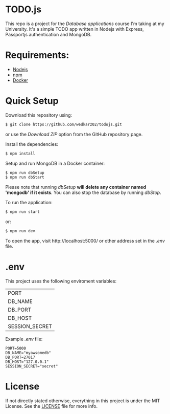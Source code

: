 # TODO.js

This repo is a project for the *Database applications* course I'm taking at my University. It's a simple TODO app written in Nodejs with Express, Passportjs authentication and MongoDB.

# Requirements:
 - [Nodejs](https://nodejs.org)
 - [npm](https://www.npmjs.com/)
 - [Docker](https://www.docker.com/)

# Quick Setup

Download this repository using:
```bash
$ git clone https://github.com/wedkarz02/todojs.git
```
or use the *Download ZIP* option from the GitHub repository page.

Install the dependencies:
```bash
$ npm install
```

Setup and run MongoDB in a Docker container:
```bash
$ npm run dbSetup
$ npm run dbStart
```

Please note that running *dbSetup* **will delete any container named 'mongodb' if it exists**. You can also stop the database by running *dbStop*.

To run the application:
```bash
$ npm run start
```
or:
```bash
$ npm run dev
```

To open the app, visit http://localhost:5000/ or other address set in the *.env* file.

# .env

This project uses the following enviroment variables:

|                      |
|----------------------|
| PORT                 |
| DB_NAME              |
| DB_PORT              |
| DB_HOST              |
| SESSION_SECRET       |

Example *.env* file:

```.env
PORT=5000
DB_NAME="myawsomedb"
DB_PORT=27017
DB_HOST="127.0.0.1"
SESSION_SECRET="secret"
```

# License

If not directly stated otherwise, everything in this project is under the MIT License. See the [LICENSE](https://github.com/wedkarz02/todojs/blob/main/LICENSE) file for more info.

